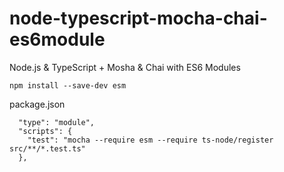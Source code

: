 # node-typescript-mocha-chai-es6module
Node.js & TypeScript + Mosha & Chai with ES6 Modules

```
npm install --save-dev esm
```

package.json
```
  "type": "module",
  "scripts": {
    "test": "mocha --require esm --require ts-node/register src/**/*.test.ts"
  },
```
